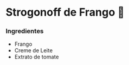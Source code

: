 # Strogonoff de Frango :chicken:

### Ingredientes

- Frango
- Creme de Leite
- Extrato de tomate





 